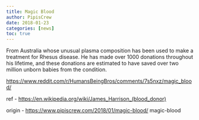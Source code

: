 ```yaml
---
title: Magic Blood
author: PipisCrew
date: 2018-01-23
categories: [news]
toc: true
---
```


From Australia whose unusual plasma composition has been used to make a treatment for Rhesus disease. He has made over 1000 donations throughout his lifetime, and these donations are estimated to have saved over two million unborn babies from the condition.

https://www.reddit.com/r/HumansBeingBros/comments/7s5nxz/magic_blood/

ref - https://en.wikipedia.org/wiki/James_Harrison_(blood_donor)

origin - https://www.pipiscrew.com/2018/01/magic-blood/ magic-blood